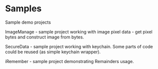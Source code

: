 Samples
=======

Sample demo projects

ImageManage - sample project working with image pixel data - get pixel bytes and construct image from bytes.

SecureData - sample project working with keychain. Some parts of code could be reused (as simple keychain wrapper).

iRemember - sample project demonstrating Remainders usage.

